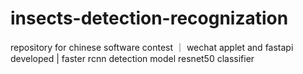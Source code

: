 # insects-detection-recognization
repository for chinese software contest ｜ wechat applet and fastapi developed | faster rcnn detection model resnet50 classifier

